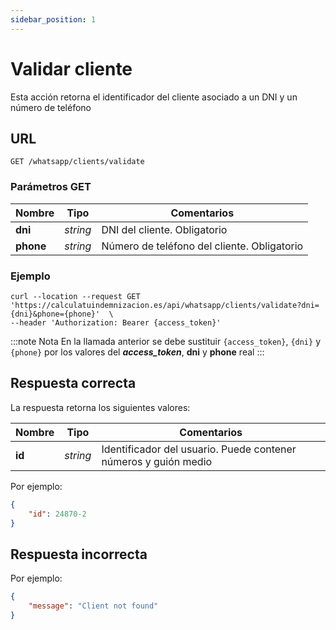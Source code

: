 ```yaml
---
sidebar_position: 1
---
```


# Validar cliente

Esta acción retorna el identificador del cliente asociado a un DNI y un número de teléfono

## URL

```
GET /whatsapp/clients/validate
```

### Parámetros GET

Nombre | Tipo |  Comentarios 
--- | --- | --- | 
**dni** | _string_ | DNI del cliente. Obligatorio
**phone** | _string_ | Número de teléfono del cliente. Obligatorio

### Ejemplo

```shell
curl --location --request GET 'https://calculatuindemnizacion.es/api/whatsapp/clients/validate?dni={dni}&phone={phone}'  \
--header 'Authorization: Bearer {access_token}'
```

:::note Nota
En la llamada anterior se debe sustituir `{access_token}`, `{dni}` y `{phone}` por los valores del **_access_token_**, **dni** y **phone** real
:::

## Respuesta correcta

La respuesta retorna los siguientes valores:

Nombre | Tipo |  Comentarios 
--- | --- | --- | 
**id** | _string_ | Identificador del usuario. Puede contener números y guión medio


Por ejemplo:

```json title="Status: 200 Ok"
{
    "id": 24870-2
}
```

## Respuesta incorrecta

Por ejemplo:

```json title="Status: 404 Not found"
{
    "message": "Client not found"
}
```